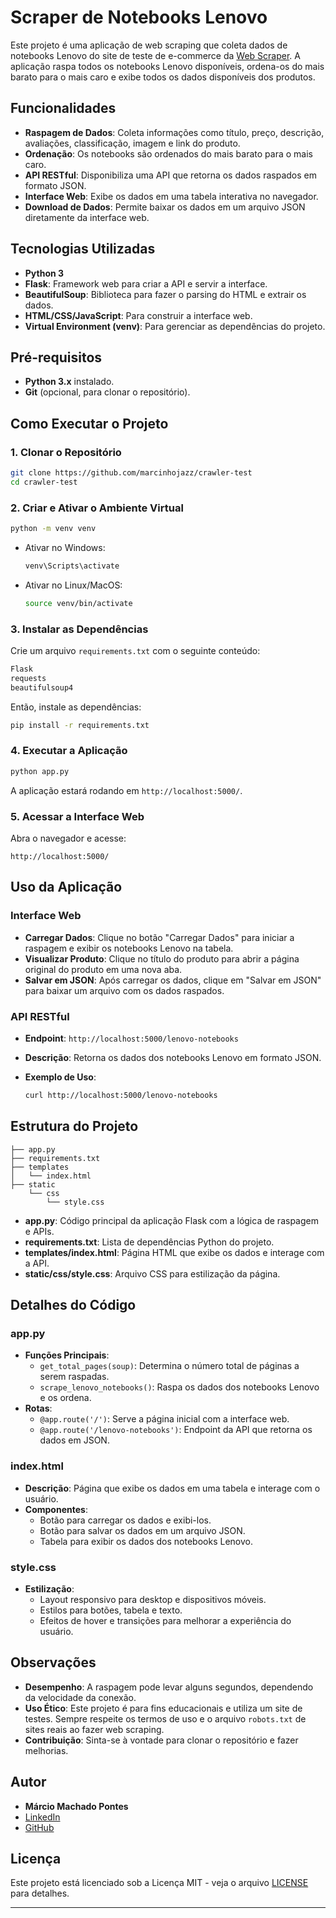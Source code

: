 # Scraper de Notebooks Lenovo

Este projeto é uma aplicação de web scraping que coleta dados de notebooks Lenovo do site de teste de e-commerce da [Web Scraper](https://webscraper.io/test-sites/e-commerce/static/computers/laptops). A aplicação raspa todos os notebooks Lenovo disponíveis, ordena-os do mais barato para o mais caro e exibe todos os dados disponíveis dos produtos.

## Funcionalidades

- **Raspagem de Dados**: Coleta informações como título, preço, descrição, avaliações, classificação, imagem e link do produto.
- **Ordenação**: Os notebooks são ordenados do mais barato para o mais caro.
- **API RESTful**: Disponibiliza uma API que retorna os dados raspados em formato JSON.
- **Interface Web**: Exibe os dados em uma tabela interativa no navegador.
- **Download de Dados**: Permite baixar os dados em um arquivo JSON diretamente da interface web.

## Tecnologias Utilizadas

- **Python 3**
- **Flask**: Framework web para criar a API e servir a interface.
- **BeautifulSoup**: Biblioteca para fazer o parsing do HTML e extrair os dados.
- **HTML/CSS/JavaScript**: Para construir a interface web.
- **Virtual Environment (venv)**: Para gerenciar as dependências do projeto.

## Pré-requisitos

- **Python 3.x** instalado.
- **Git** (opcional, para clonar o repositório).

## Como Executar o Projeto

### 1. Clonar o Repositório

```bash
git clone https://github.com/marcinhojazz/crawler-test
cd crawler-test
```

### 2. Criar e Ativar o Ambiente Virtual

```bash
python -m venv venv
```

- Ativar no Windows:

  ```bash
  venv\Scripts\activate
  ```

- Ativar no Linux/MacOS:

  ```bash
  source venv/bin/activate
  ```

### 3. Instalar as Dependências

Crie um arquivo `requirements.txt` com o seguinte conteúdo:

```txt
Flask
requests
beautifulsoup4
```

Então, instale as dependências:

```bash
pip install -r requirements.txt
```

### 4. Executar a Aplicação

```bash
python app.py
```

A aplicação estará rodando em `http://localhost:5000/`.

### 5. Acessar a Interface Web

Abra o navegador e acesse:

```
http://localhost:5000/
```

## Uso da Aplicação

### Interface Web

- **Carregar Dados**: Clique no botão "Carregar Dados" para iniciar a raspagem e exibir os notebooks Lenovo na tabela.
- **Visualizar Produto**: Clique no título do produto para abrir a página original do produto em uma nova aba.
- **Salvar em JSON**: Após carregar os dados, clique em "Salvar em JSON" para baixar um arquivo com os dados raspados.

### API RESTful

- **Endpoint**: `http://localhost:5000/lenovo-notebooks`
- **Descrição**: Retorna os dados dos notebooks Lenovo em formato JSON.
- **Exemplo de Uso**:

  ```bash
  curl http://localhost:5000/lenovo-notebooks
  ```

## Estrutura do Projeto

```
├── app.py
├── requirements.txt
├── templates
│   └── index.html
├── static
    └── css
        └── style.css
```

- **app.py**: Código principal da aplicação Flask com a lógica de raspagem e APIs.
- **requirements.txt**: Lista de dependências Python do projeto.
- **templates/index.html**: Página HTML que exibe os dados e interage com a API.
- **static/css/style.css**: Arquivo CSS para estilização da página.

## Detalhes do Código

### app.py

- **Funções Principais**:
  - `get_total_pages(soup)`: Determina o número total de páginas a serem raspadas.
  - `scrape_lenovo_notebooks()`: Raspa os dados dos notebooks Lenovo e os ordena.
- **Rotas**:
  - `@app.route('/')`: Serve a página inicial com a interface web.
  - `@app.route('/lenovo-notebooks')`: Endpoint da API que retorna os dados em JSON.

### index.html

- **Descrição**: Página que exibe os dados em uma tabela e interage com o usuário.
- **Componentes**:
  - Botão para carregar os dados e exibi-los.
  - Botão para salvar os dados em um arquivo JSON.
  - Tabela para exibir os dados dos notebooks Lenovo.

### style.css

- **Estilização**:
  - Layout responsivo para desktop e dispositivos móveis.
  - Estilos para botões, tabela e texto.
  - Efeitos de hover e transições para melhorar a experiência do usuário.

## Observações

- **Desempenho**: A raspagem pode levar alguns segundos, dependendo da velocidade da conexão.
- **Uso Ético**: Este projeto é para fins educacionais e utiliza um site de testes. Sempre respeite os termos de uso e o arquivo `robots.txt` de sites reais ao fazer web scraping.
- **Contribuição**: Sinta-se à vontade para clonar o repositório e fazer melhorias.

## Autor

- **Márcio Machado Pontes**
- [LinkedIn](https://www.linkedin.com/in/marcio-machado-pontes-2a2661137)
- [GitHub](https://github.com/marcinhojazz)

## Licença

Este projeto está licenciado sob a Licença MIT - veja o arquivo [LICENSE](LICENSE) para detalhes.

---
